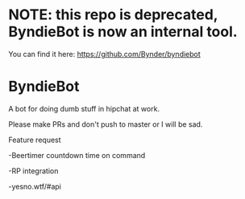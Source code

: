 # NOTE: this repo is deprecated, ByndieBot is now an internal tool.

You can find it here: https://github.com/Bynder/byndiebot

# ByndieBot
A bot for doing dumb stuff in hipchat at work.

Please make PRs and don't push to master or I will be sad.


Feature request

-Beertimer countdown time on command

-RP integration

-yesno.wtf/#api

